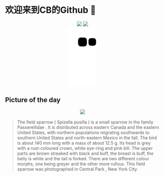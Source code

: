 
# 欢迎来到CB的Github 👋

<div align="center">
  <img height="137px" src="https://github-readme-stats.vercel.app/api?username=SuperCB&show_icons=true&theme=radical" />
  <img height="137px" src="https://github-readme-stats.vercel.app/api/top-langs/?username=SuperCB&hide_title=true&hide_border=true&layout=compact&langs_count=6&text_color=000&icon_color=fff" />
</div>


<div align="center">
    <img src="./contribution-snake/github-contribution-grid-snake.svg" />
</div>



## Picture of the day
<div align="center">
  <img width=400px src="https://upload.wikimedia.org/wikipedia/commons/thumb/3/3c/Field_sparrow_in_CP_%2841484%29_%28cropped%29.jpg/540px-Field_sparrow_in_CP_%2841484%29_%28cropped%29.jpg" />
</div>

>The  field sparrow  ( Spizella pusilla ) is a small sparrow in the family  Passerellidae . It is distributed across eastern Canada and the eastern United States, with northern populations migrating southwards to southern United States and north-eastern Mexico in the fall. The bird is about 140 mm long with a mass of about 12.5 g. Its head is grey with a rust-coloured crown, white eye-ring and pink bill. The upper parts are brown streaked with black and buff, the breast is buff, the belly is white and the tail is forked. There are two different colour morphs, one being greyer and the other more rufous. This field sparrow was photographed in  Central Park , New York City.


